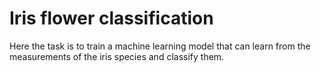 # Iris  flower classification

Here the task is to train a machine learning model that can learn from the measurements of the iris species and classify them.
